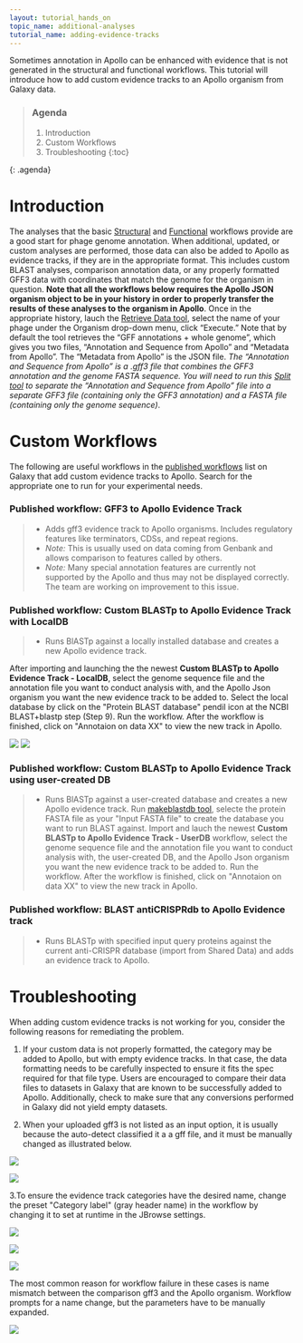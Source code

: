```yaml
---
layout: tutorial_hands_on
topic_name: additional-analyses
tutorial_name: adding-evidence-tracks
---
```


Sometimes annotation in Apollo can be enhanced with evidence that is not generated in the structural and functional workflows. This tutorial will introduce how to add custom evidence tracks to an Apollo organism from Galaxy data. 

> ### Agenda
>>
> 1. Introduction
> 2. Custom Workflows
> 3. Troubleshooting
> {:toc}
>
{: .agenda}

# Introduction
The analyses that the basic [Structural](https://cpt.tamu.edu/training-material/topics/phage-annotation-pipeline/tutorials/structural-annotation-workflow/tutorial.html) and [Functional](https://cpt.tamu.edu/training-material//topics/phage-annotation-pipeline/tutorials/functional-annotation-workflow/tutorial.html) workflows provide are a good start for phage genome annotation. When additional, updated, or custom analyses are performed, those data can also be added to Apollo as evidence tracks, if they are in the appropriate format. This includes custom BLAST analyses, comparison annotation data, or any properly formatted GFF3 data with coordinates that match the genome for the organism in question.
**Note that all the workflows below requires the Apollo JSON organism object to be in your history in order to properly transfer the results of these analyses to the organism in Apollo**. Once in the appropriate history, lauch the [Retrieve Data tool](https://cpt.tamu.edu/galaxy/root?tool_id=export), select the name of your phage under the Organism drop-down menu, click “Execute.” Note that by default the tool retrieves the “GFF annotations + whole genome”, which gives you two files, “Annotation and Sequence from Apollo” and “Metadata from Apollo”. The “Metadata from Apollo” is the JSON file.  *The “Annotation and Sequence from Apollo” is a .gff3 file that combines the GFF3 annotation and the genome FASTA sequence. You will need to run this [Split tool](https://cpt.tamu.edu/galaxy/root?tool_id=edu.tamu.cpt2.gff3.splitGff) to separate the “Annotation and Sequence from Apollo” file into a separate GFF3 file (containing only the GFF3 annotation) and a FASTA file (containing only the genome sequence)*.

# Custom Workflows
The following are useful workflows in the [published workflows](https://cpt.tamu.edu/galaxy-pub/workflows/list_published) list on Galaxy that add custom evidence tracks to Apollo.  Search for the appropriate one to run for your experimental needs.

### Published workflow: **GFF3 to Apollo Evidence Track**
> * Adds gff3 evidence track to Apollo organisms. Includes regulatory features like terminators, CDSs, and repeat regions.
> * _Note:_ This is usually used on data coming from Genbank and allows comparison to features called by others.
> * _Note:_ Many special annotation features are currently not supported by the Apollo and thus may not be displayed correctly. The team are working on improvement to this issue.

### Published workflow: **Custom BLASTp to Apollo Evidence Track** with LocalDB
> * Runs BlASTp against a locally installed database and creates a new Apollo evidence track.

After importing and launching the the newest **Custom BLASTp to Apollo Evidence Track - LocalDB**, select the genome sequence file and the annotation file you want to conduct analysis with, and the Apollo Json organism you want the new evidence track to be added to.  Select the local database by click on the "Protein BLAST database" pendil icon at the NCBI BLAST+blastp step (Step 9). Run the workflow.  After the workflow is finished, click on "Annotaion on data XX" to view the new track in Apollo. 

![](../../images/adding-evidence-tracks-screenshots/BLAST_local_database_1.PNG)
![](../../images/adding-evidence-tracks-screenshots/BLAST_local_database_2.PNG)

### Published workflow: **Custom BLASTp to Apollo Evidence Track** using user-created DB
> * Runs BlASTp against a user-created database and creates a new Apollo evidence track.
Run [makeblastdb tool](https://cpt.tamu.edu/galaxy/root?tool_id=ncbi_makeblastdb_latest), selecte the protein FASTA file as your "Input FASTA file" to create the database you want to run BLAST against. Import and lauch the newest **Custom BLASTp to Apollo Evidence Track - UserDB** workflow, select the genome sequence file and the annotation file you want to conduct analysis with, the user-created DB, and the Apollo Json organism you want the new evidence track to be added to. Run the workflow.  After the workflow is finished, click on "Annotaion on data XX" to view the new track in Apollo. 

### Published workflow: **BLAST antiCRISPRdb to Apollo Evidence track**
> * Runs BLASTp with specified input query proteins against the current anti-CRISPR database (import from Shared Data) and adds an evidence track to Apollo.


# Troubleshooting
When adding custom evidence tracks is not working for you, consider the following reasons for remediating the problem.

1. If your custom data is not properly formatted, the category may be added to Apollo, but with empty evidence tracks. In that case, the data formatting needs to be carefully inspected to ensure it fits the spec required for that file type. Users are encouraged to compare their data files to datasets in Galaxy that are known to be successfully added to Apollo. Additionally, check to make sure that any conversions performed in Galaxy did not yield empty datasets.

2. When your uploaded gff3 is not listed as an input option, it is usually because the auto-detect classified it a a gff file, and it must be manually changed as illustrated below.

![](../../images/adding-evidence-tracks-screenshots/1-gff-file.png)

![](../../images/adding-evidence-tracks-screenshots/2-change-datatype.png)


3.To ensure the evidence track categories have the desired name, change the preset "Category label" (gray header name) in  the workflow by changing it to set at runtime in the JBrowse settings.

![](../../images/adding-evidence-tracks-screenshots/3-available-tracks.png)

![](../../images/adding-evidence-tracks-screenshots/4-j-browse.png)

![](../../images/adding-evidence-tracks-screenshots/5-track-group.png)


The most common reason for workflow failure in these cases is name mismatch between the comparison gff3 and the Apollo organism. Workflow prompts for a name change, but the parameters have to be manually expanded.

![](../../images/adding-evidence-tracks-screenshots/6-rename-sequence.png)
